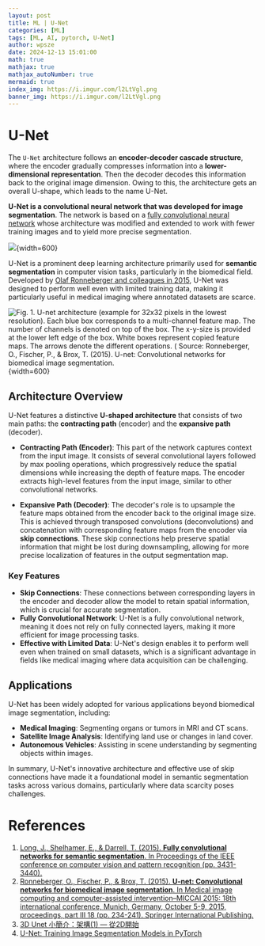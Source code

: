 ```yaml
---
layout: post
title: ML | U-Net
categories: [ML]
tags: [ML, AI, pytorch, U-Net]
author: wpsze
date: 2024-12-13 15:01:00
math: true
mathjax: true
mathjax_autoNumber: true
mermaid: true
index_img: https://i.imgur.com/l2LtVgl.png
banner_img: https://i.imgur.com/l2LtVgl.png
---
```


# U-Net

The `U-Net` architecture follows an **encoder-decoder cascade structure**, where the encoder gradually compresses information into a **lower-dimensional representation**. Then the decoder decodes this information back to the original image dimension. Owing to this, the architecture gets an overall U-shape, which leads to the name U-Net.

**U-Net is a convolutional neural network that was developed for image segmentation**. The network is based on a [fully convolutional neural network](https://openaccess.thecvf.com/content_cvpr_2015/papers/Long_Fully_Convolutional_Networks_2015_CVPR_paper.pdf) whose architecture was modified and extended to work with fewer training images and to yield more precise segmentation.

![](https://i.imgur.com/eKOoRN9.png){width=600}

U-Net is a prominent deep learning architecture primarily used for **semantic segmentation** in computer vision tasks, particularly in the biomedical field. Developed by [Olaf Ronneberger and colleagues in 2015](https://www.academia.edu/download/80140288/1505.pdf), U-Net was designed to perform well even with limited training data, making it particularly useful in medical imaging where annotated datasets are scarce.

![Fig. 1. U-net architecture (example for 32x32 pixels in the lowest resolution). Each blue box corresponds to a multi-channel feature map. The number of channels is denoted on top of the box. The x-y-size is provided at the lower left edge of the box. White boxes represent copied feature maps. The arrows denote the different operations. ( Source: Ronneberger, O., Fischer, P., & Brox, T. (2015). U-net: Convolutional networks for biomedical image segmentation.](https://i.imgur.com/l2LtVgl.png){width=600}

## Architecture Overview

U-Net features a distinctive **U-shaped architecture** that consists of two main paths: the **contracting path** (encoder) and the **expansive path** (decoder).

- **Contracting Path (Encoder)**: This part of the network captures context from the input image. It consists of several convolutional layers followed by max pooling operations, which progressively reduce the spatial dimensions while increasing the depth of feature maps. The encoder extracts high-level features from the input image, similar to other convolutional networks.

- **Expansive Path (Decoder)**: The decoder's role is to upsample the feature maps obtained from the encoder back to the original image size. This is achieved through transposed convolutions (deconvolutions) and concatenation with corresponding feature maps from the encoder via **skip connections**. These skip connections help preserve spatial information that might be lost during downsampling, allowing for more precise localization of features in the output segmentation map.

### Key Features

- **Skip Connections**: These connections between corresponding layers in the encoder and decoder allow the model to retain spatial information, which is crucial for accurate segmentation.
- **Fully Convolutional Network**: U-Net is a fully convolutional network, meaning it does not rely on fully connected layers, making it more efficient for image processing tasks.
- **Effective with Limited Data**: U-Net's design enables it to perform well even when trained on small datasets, which is a significant advantage in fields like medical imaging where data acquisition can be challenging.

## Applications

U-Net has been widely adopted for various applications beyond biomedical image segmentation, including:

- **Medical Imaging**: Segmenting organs or tumors in MRI and CT scans.
- **Satellite Image Analysis**: Identifying land use or changes in land cover.
- **Autonomous Vehicles**: Assisting in scene understanding by segmenting objects within images.

In summary, U-Net's innovative architecture and effective use of skip connections have made it a foundational model in semantic segmentation tasks across various domains, particularly where data scarcity poses challenges.

# References

1. [Long, J., Shelhamer, E., & Darrell, T. (2015). **Fully convolutional networks for semantic segmentation**. In Proceedings of the IEEE conference on computer vision and pattern recognition (pp. 3431-3440).](https://openaccess.thecvf.com/content_cvpr_2015/papers/Long_Fully_Convolutional_Networks_2015_CVPR_paper.pdf)
2. [Ronneberger, O., Fischer, P., & Brox, T. (2015). **U-net: Convolutional networks for biomedical image segmentation**. In Medical image computing and computer-assisted intervention–MICCAI 2015: 18th international conference, Munich, Germany, October 5-9, 2015, proceedings, part III 18 (pp. 234-241). Springer International Publishing.](https://www.academia.edu/download/80140288/1505.pdf)
3. [3D Unet 小簡介：架構(1) — 從2D開始](https://martin12345m.medium.com/3d-unet-%E5%B0%8F%E7%B0%A1%E4%BB%8B-%E6%9E%B6%E6%A7%8B-1-%E5%BE%9E2d%E9%96%8B%E5%A7%8B-669cacd2f813)
4. [U-Net: Training Image Segmentation Models in PyTorch](https://pyimagesearch.com/2021/11/08/u-net-training-image-segmentation-models-in-pytorch/)
